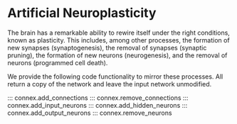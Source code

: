 # Artificial Neuroplasticity

The brain has a remarkable ability to rewire itself under the right conditions, known as plasticity. This includes, among other processes, the formation of new synapses (synaptogenesis), the removal of synapses (synaptic pruning), the formation of new neurons (neurogenesis), and the removal of neurons (programmed cell death).

We provide the following code functionality to mirror these processes. All return a copy of the network and leave the input network unmodified.

::: connex.add_connections
::: connex.remove_connections
::: connex.add_input_neurons
::: connex.add_hidden_neurons
::: connex.add_output_neurons
::: connex.remove_neurons